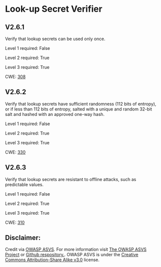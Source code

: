 #  Look-up Secret Verifier
## V2.6.1
Verify that lookup secrets can be used only once.
Level 1 required: False
Level 2 required: True
Level 3 required: True
CWE: [308](https://cwe.mitre.org/data/definitions/308)
## V2.6.2
Verify that lookup secrets have sufficient randomness (112 bits of entropy), or if less than 112 bits of entropy, salted with a unique and random 32-bit salt and hashed with an approved one-way hash.
Level 1 required: False
Level 2 required: True
Level 3 required: True
CWE: [330](https://cwe.mitre.org/data/definitions/330)
## V2.6.3
Verify that lookup secrets are resistant to offline attacks, such as predictable values.
Level 1 required: False
Level 2 required: True
Level 3 required: True
CWE: [310](https://cwe.mitre.org/data/definitions/310)

## Disclaimer:
Credit via [OWASP ASVS](https://owasp.org/www-project-application-security-verification-standard/). For more information visit [The OWASP ASVS Project](https://owasp.org/www-project-application-security-verification-standard/) or [Github respository.](https://github.com/OWASP/ASVS). OWASP ASVS is under the [Creative Commons Attribution-Share Alike v3.0](https://creativecommons.org/licenses/by-sa/3.0/) license.
